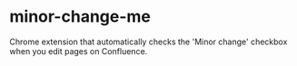 # minor-change-me
Chrome extension that automatically checks the 'Minor change' checkbox when you edit pages on Confluence.
